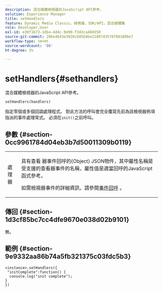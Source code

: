 ```yaml
---
description: 混合媒體檢視器的JavaScript API參考。
solution: Experience Manager
title: setHandlers
feature: Dynamic Media Classic，檢視器，SDK/API，混合媒體集
role: Developer,User
exl-id: e30f1b73-1dba-4d4c-9e90-f343ca404550
source-git-commit: 206e4643e3926cb85b4be2189743578f88180be7
workflow-type: tm+mt
source-wordcount: '98'
ht-degree: 3%

---
```


# setHandlers{#sethandlers}

混合媒體檢視器的JavaScript API參考。

`setHandlers(handlers)`

指定零個或多個回調處理程式。 對此方法的呼叫會完全覆寫先前為該檢視器例項指派的事件處理常式。 必須在`init()`之前呼叫。

## 參數 {#section-0cc9961784d04eb3b7d50011309b0119}

<table id="table_896DFF34A68A403DB93A6D597461A573"> 
 <tbody> 
  <tr> 
   <td colname="col1"> <p> <span class="codeph"> <span class="varname"> 處理器  </span> </span> </p> </td> 
   <td colname="col2"> <p> <span class="codeph"> 具有查看 </span> 器事件回呼的{Object} JSON物件，其中屬性名稱是受支援的查看器事件的名稱，屬性值是適當回呼的JavaScript函式參考。 </p> <p>如需檢視器事件的詳細資訊，請參閱<a href="../../../c-html5-s7-aem-asset-viewers/c-html5-mixedmedia-viewer-about/c-html5-mixedmedia-event-callbacks.md#concept-273d2cddbb7144e284b618ffaf3deabc" format="dita" scope="local">事件回呼</a> 。 </p> </td> 
  </tr> 
 </tbody> 
</table>

## 傳回 {#section-1d3cf85bc7cc4dfe9670e038d02b9101}

無。

## 範例 {#section-9e9332aa86b74a5fb321375c03fdc5b3}

```
<instance>.setHandlers({ 
 "initComplete":function() { 
  console.log("init complete"); 
} 
})
```

